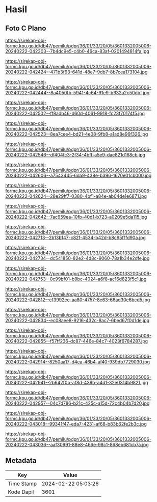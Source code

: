 # Hasil

## Foto C Plano

https://sirekap-obj-formc.kpu.go.id/db47/pemilu/pdpr/36/01/33/20/05/3601332005006-20240222-042303--7b4dc9e5-c4b0-46ca-83af-0201494814fa.jpg

https://sirekap-obj-formc.kpu.go.id/db47/pemilu/pdpr/36/01/33/20/05/3601332005006-20240222-042424--471b3f93-641d-48e7-9db7-8b7cea173104.jpg

https://sirekap-obj-formc.kpu.go.id/db47/pemilu/pdpr/36/01/33/20/05/3601332005006-20240222-042444--8a4050fb-5941-4c64-91e9-b632a2c50dbf.jpg

https://sirekap-obj-formc.kpu.go.id/db47/pemilu/pdpr/36/01/33/20/05/3601332005006-20240222-042502--ff8adb46-d60d-4061-9918-fc23f70174f5.jpg

https://sirekap-obj-formc.kpu.go.id/db47/pemilu/pdpr/36/01/33/20/05/3601332005006-20240222-042523--8ea7cee4-bd21-4e08-9fb8-a1ad8e96f326.jpg

https://sirekap-obj-formc.kpu.go.id/db47/pemilu/pdpr/36/01/33/20/05/3601332005006-20240222-042546--df404fc3-2f34-4bff-a5e9-dae821d168cb.jpg

https://sirekap-obj-formc.kpu.go.id/db47/pemilu/pdpr/36/01/33/20/05/3601332005006-20240222-042606--a7543445-6da9-438e-b396-1670e01cb000.jpg

https://sirekap-obj-formc.kpu.go.id/db47/pemilu/pdpr/36/01/33/20/05/3601332005006-20240222-042624--28e29ff7-0380-4bf1-a84e-ab04de1e6871.jpg

https://sirekap-obj-formc.kpu.go.id/db47/pemilu/pdpr/36/01/33/20/05/3601332005006-20240222-042642--7ac959ea-10fb-40d1-b723-a0209e5da115.jpg

https://sirekap-obj-formc.kpu.go.id/db47/pemilu/pdpr/36/01/33/20/05/3601332005006-20240222-042713--2b13b147-c82f-4534-b42d-b8c95f1fd90a.jpg

https://sirekap-obj-formc.kpu.go.id/db47/pemilu/pdpr/36/01/33/20/05/3601332005006-20240222-042734--dc541850-82e2-4d8c-9060-78a1b34e2dfe.jpg

https://sirekap-obj-formc.kpu.go.id/db47/pemilu/pdpr/36/01/33/20/05/3601332005006-20240222-042753--0c99bf01-b9bc-4024-a6f8-ac16d823f5c1.jpg

https://sirekap-obj-formc.kpu.go.id/db47/pemilu/pdpr/36/01/33/20/05/3601332005006-20240222-042812--cf3992ee-aa80-4757-8e63-66ad30e6bcd5.jpg

https://sirekap-obj-formc.kpu.go.id/db47/pemilu/pdpr/36/01/33/20/05/3601332005006-20240222-042834--ec08aee8-9216-432c-8ac7-6bed67f0d1de.jpg

https://sirekap-obj-formc.kpu.go.id/db47/pemilu/pdpr/36/01/33/20/05/3601332005006-20240222-042855--f57ff236-dc87-446e-84c7-4023f6784287.jpg

https://sirekap-obj-formc.kpu.go.id/db47/pemilu/pdpr/36/01/33/20/05/3601332005006-20240222-042914--8250aa17-d4ea-46b4-af40-939db7729030.jpg

https://sirekap-obj-formc.kpu.go.id/db47/pemilu/pdpr/36/01/33/20/05/3601332005006-20240222-042941--2b642f0b-af8d-439b-a4d1-32e0314b9821.jpg

https://sirekap-obj-formc.kpu.go.id/db47/pemilu/pdpr/36/01/33/20/05/3601332005006-20240222-042957--04c7d786-b21c-425c-a15d-72c4b04b7d20.jpg

https://sirekap-obj-formc.kpu.go.id/db47/pemilu/pdpr/36/01/33/20/05/3601332005006-20240222-043018--99341f47-eda7-4231-af68-b83b62fe2b3c.jpg

https://sirekap-obj-formc.kpu.go.id/db47/pemilu/pdpr/36/01/33/20/05/3601332005006-20240222-043036--aaf30991-88e8-466e-98c1-868eb681cb7a.jpg


## Metadata

| Key        | Value               |
| ---------- | ------------------- |
| Time Stamp | 2024-02-22 05:03:26 |
| Kode Dapil | 3601                |



